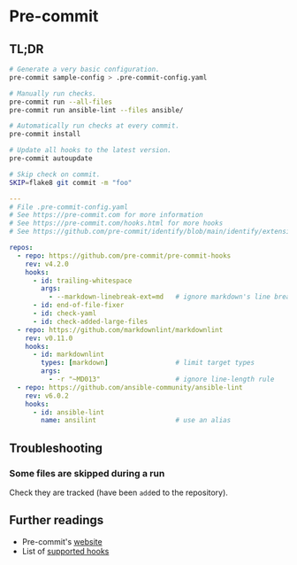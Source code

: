 # Pre-commit

## TL;DR

```sh
# Generate a very basic configuration.
pre-commit sample-config > .pre-commit-config.yaml

# Manually run checks.
pre-commit run --all-files
pre-commit run ansible-lint --files ansible/

# Automatically run checks at every commit.
pre-commit install

# Update all hooks to the latest version.
pre-commit autoupdate

# Skip check on commit.
SKIP=flake8 git commit -m "foo"
```

```yaml
---
# File .pre-commit-config.yaml
# See https://pre-commit.com for more information
# See https://pre-commit.com/hooks.html for more hooks
# See https://github.com/pre-commit/identify/blob/main/identify/extensions.py for the list of file types by extension

repos:
  - repo: https://github.com/pre-commit/pre-commit-hooks
    rev: v4.2.0
    hooks:
      - id: trailing-whitespace
        args:
          - --markdown-linebreak-ext=md   # ignore markdown's line break
      - id: end-of-file-fixer
      - id: check-yaml
      - id: check-added-large-files
  - repo: https://github.com/markdownlint/markdownlint
    rev: v0.11.0
    hooks:
      - id: markdownlint
        types: [markdown]                 # limit target types
        args:
          - -r "~MD013"                   # ignore line-length rule
  - repo: https://github.com/ansible-community/ansible-lint
    rev: v6.0.2
    hooks:
      - id: ansible-lint
        name: ansilint                    # use an alias
```

## Troubleshooting

### Some files are skipped during a run

Check they are tracked (have been `add`ed to the repository).

## Further readings

- Pre-commit's [website]
- List of [supported hooks]

[supported hooks]: https://pre-commit.com/hooks.html
[website]: https://pre-commit.com

[file types by extension]: https://github.com/pre-commit/identify/blob/main/identify/extensions.py
